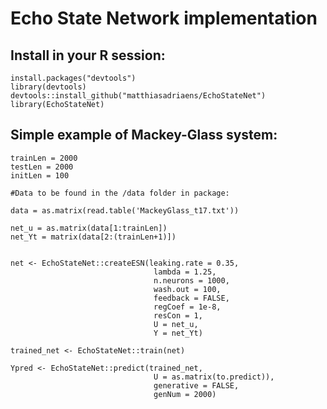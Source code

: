 # Echo State Network implementation

## Install in your R session:

```{r}
install.packages("devtools")
library(devtools)
devtools::install_github("matthiasadriaens/EchoStateNet")
library(EchoStateNet)
```

## Simple example of Mackey-Glass system:
```{r}
trainLen = 2000
testLen = 2000
initLen = 100

#Data to be found in the /data folder in package:

data = as.matrix(read.table('MackeyGlass_t17.txt'))

net_u = as.matrix(data[1:trainLen])
net_Yt = matrix(data[2:(trainLen+1)])


net <- EchoStateNet::createESN(leaking.rate = 0.35,
								lambda = 1.25,
								n.neurons = 1000,
								wash.out = 100,
								feedback = FALSE,
								regCoef = 1e-8,
								resCon = 1,
								U = net_u,
								Y = net_Yt)

trained_net <- EchoStateNet::train(net)

Ypred <- EchoStateNet::predict(trained_net,
								U = as.matrix(to.predict)),
								generative = FALSE,
								genNum = 2000)
```


